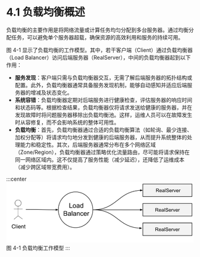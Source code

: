 # 4.1 负载均衡概述

负载均衡的主要作用是将网络流量或计算任务均匀分配到多台服务器。通过均衡分配任务，可以避免单个服务器超载，确保资源的高效利用和服务的持续可用。

图 4-1 显示了负载均衡的工作模型。其中，若干客户端（Client）通过负载均衡器（Load Balancer）访问后端服务器（RealServer），中间的负载均衡器起到以下作用：

- **服务发现**：客户端只需与负载均衡器交互，无需了解后端服务器的拓扑结构或配置。此外，负载均衡器通常具备服务发现机制，能够自动感知并适应后端服务器的增减及状态变化。
- **系统容错**：负载均衡器定期对后端服务进行健康检查，评估服务器的响应时间和状态码等。根据检查结果，负载均衡器仅将请求发送给健康的服务器，并在发现故障时将问题服务器移除出负载均衡池。这样，运维人员可以在故障发生时从容修复，而不会影响系统的整体可用性。
- **负载均衡**：首先，负载均衡器通过合适的负载均衡算法（如轮询、最少连接、加权分配等）将请求均匀地分发到健康的后端服务器，从而提升系统整体的处理能力和稳定性。其次，后端服务器通常分布在多个网络区域（Zone/Region），负载均衡器通过策略优化流量路由，尽可能将请求保持在同一网络区域内。这不仅提高了服务性能（减少延迟），还降低了运维成本（减少跨区域带宽费用）。

:::center
  ![](../assets/balancer.svg)<br/>
 图 4-1 负载均衡工作模型
:::




